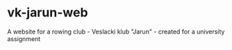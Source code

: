 # vk-jarun-web
A website for a rowing club - Veslacki klub "Jarun" - created for a university assignment
